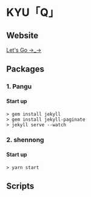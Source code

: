 # KYU「Q」

## Website

[Let's Go →_→](https://kyuch4n.github.io/)

## Packages

### 1. Pangu

#### Start up

```shell
> gem install jekyll
> gem install jekyll-paginate
> jekyll serve --watch
```

### 2. shennong

#### Start up

```shell
> yarn start
```

## Scripts

